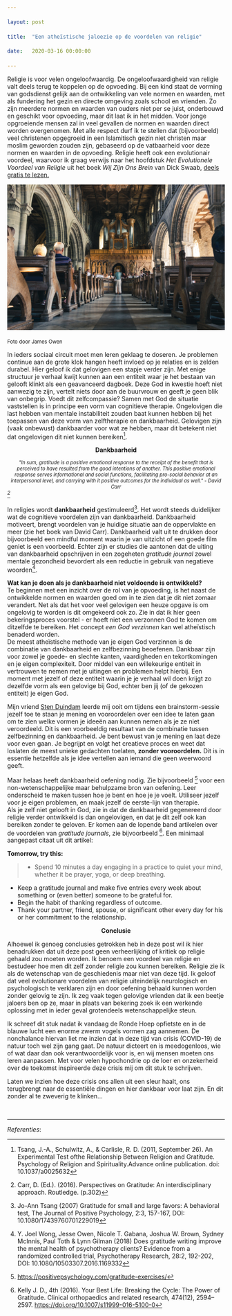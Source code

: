 ```yaml
---

layout: post

title:  "Een atheïstische jaloezie op de voordelen van religie"

date:   2020-03-16 00:00:00

---
```


Religie is voor velen ongeloofwaardig. De ongeloofwaardigheid van religie valt deels terug te koppelen op de opvoeding. Bij een kind staat de vorming van godsdienst gelijk aan de ontwikkeling van vele normen en waarden, met als fundering het gezin en directe omgeving zoals school en vrienden. Zo zijn meerdere normen en waarden van ouders niet per se juist, onderbouwd en geschikt voor opvoeding, maar dit laat ik in het midden. Voor jonge opgroeiende mensen zal in veel gevallen de normen en waarden direct worden overgenomen. Met alle respect durf ik te stellen dat (bijvoorbeeld) veel christenen opgegroeid in een Islamitisch gezin niet christen maar moslim geworden zouden zijn, gebaseerd op de vatbaarheid voor deze normen en waarden in de opvoeding. 
Religie heeft ook een evolutionair voordeel, waarvoor ik graag verwijs naar het hoofdstuk *Het Evolutionele Voordeel van Religie* uit het boek *Wij Zijn Ons Brein* van Dick Swaab, [deels gratis te lezen.](https://books.google.nl/books?id=NyEwAgAAQBAJ&pg=PT269&lpg=PT269&dq=dick+swaab+religie+evolutionair+voordeel&source=bl&ots=ViYyY0E-59&sig=ACfU3U1xlzZM62jqINCKccqamhqGsdERPA&hl=nl&sa=X&redir_esc=y#v=onepage&q=dick%20swaab%20religie%20evolutionair%20voordeel&f=false)

 ![church](/assets/img/church.jpg)
 <figcaption><small>Foto door James Owen</small></figcaption>

In ieders sociaal circuit moet men leren geklaag te doseren. Je problemen continue aan de grote klok hangen heeft invloed op je relaties en is zelden durabel. Hier geloof ik dat gelovigen een stapje verder zijn. Met enige structuur je verhaal kwijt kunnen aan een entiteit waar je het bestaan van gelooft klinkt als een geavanceerd dagboek. Deze God in kwestie hoeft niet aanwezig te zijn, vertelt niets door aan de buurvrouw en geeft je geen blik van onbegrip. Voedt dit zelfcompassie? Samen met God de situatie vaststellen is in principe een vorm van cognitieve therapie. Ongelovigen die last hebben van mentale instabiliteit zouden baat kunnen hebben bij het toepassen van deze vorm van zelftherapie en dankbaarheid. Gelovigen zijn (vaak onbewust) dankbaarder voor wat ze hebben, maar dit betekent niet dat ongelovigen dit niet kunnen bereiken[^1].

**<center>Dankbaarheid</center>**

*<center style="font-size:0.8em">"In sum, gratitude is a positive emotional response to the receipt of the benefit that is perceived to have resulted from the good intentions of another. This positive emotional response serves informational and social functions, facilitating pro-social behavior at an interpersonal level, and carrying with it positive outcomes for the individual as well." - David Carr</center>[^2]* 

In religies wordt **dankbaarheid** gestimuleerd[^3]. Het wordt steeds duidelijker wat de cognitieve voordelen zijn van dankbaarheid. Dankbaarheid motiveert, brengt voordelen van je huidige situatie aan de oppervlakte en meer (zie het boek van David Carr).
Dankbaarheid valt uit te drukken door bijvoorbeeld een mindful moment waarin je van uitzicht of een goede film geniet is een voorbeeld. Echter zijn er studies die aantonen dat de uiting van dankbaarheid opschrijven in een zogeheten *gratitude journal* zowel mentale gezondheid bevordert als een reductie in gebruik van negatieve woorden[^4].

**Wat kan je doen als je dankbaarheid niet voldoende is ontwikkeld?**<br> 
Te beginnen met een inzicht over de rol van je opvoeding, is het naast de ontwikkelde normen en waarden goed om in te zien dat je dit niet zomaar verandert. Net als dat het voor veel gelovigen een heuze opgave is om ongelovig te worden is dit omgekeerd ook zo. Zie in dat ik hier geen bekeringsproces voorstel - er hoeft  niet een verzonnen God te komen om ditzelfde te bereiken. Het concept *een God verzinnen* kan wel atheïstisch benaderd worden.<br>
De meest atheïstische methode van je eigen God verzinnen is de combinatie van dankbaarheid en zelfbezinning beoefenen. Dankbaar zijn voor zowel je goede- en slechte kanten, vaardigheden en tekortkomingen en je eigen complexiteit. Door middel van een willekeurige entiteit in vertrouwen te nemen met je uitingen en problemen helpt hierbij. Een moment met jezelf of deze entiteit waarin je je verhaal wil doen krijgt zo dezelfde vorm als een gelovige bij God, echter ben jij (of de gekozen entiteit) je eigen God. <br>

Mijn vriend [Sten Duindam](https://www.linkedin.com/in/sten-duindam-bb410b80/) leerde mij ooit om tijdens een brainstorm-sessie jezelf toe te staan je mening en vooroordelen over een idee te laten gaan om te zien welke vormen je ideeën aan kunnen nemen als je ze niet veroordeeld. Dit is een voorbeeldig resultaat van de combinatie tussen zelfbezinning en dankbaarheid. Je bent bewust van je mening en laat deze voor even gaan. Je begrijpt en volgt het creatieve proces en weet dat loslaten de meest unieke gedachten toelaten, **zonder vooroordelen.** Dit is in essentie hetzelfde als je idee vertellen aan iemand die geen weerwoord geeft.

Maar helaas heeft dankbaarheid oefening nodig. Zie bijvoorbeeld [^5] voor een non-wetenschappelijke maar behulpzame bron van oefening. Leer onderscheid te maken tussen hoe je bent en hoe je je voelt. Utiliseer jezelf voor je eigen problemen, en maak jezelf de eerste-lijn van therapie. <br>
Als je zelf niet gelooft in God, zie in dat de dankbaarheid gegenereerd door religie verder ontwikkeld is dan ongelovigen, en dat je dit zelf ook kan bereiken zonder te geloven. Er komen aan de lopende band artikelen over de voordelen van *gratitude journals*, zie bijvoorbeeld [^6]. Een minimaal aangepast citaat uit dit artikel: 

**Tomorrow, try this:**
>* Spend 10 minutes a day engaging in a practice to quiet your mind, whether it be prayer, yoga, or deep breathing. <br> 
* Keep a gratitude journal and make five entries every week about something or (even better) someone to be grateful for. <br> 
* Begin the habit of thanking regardless of outcome. <br> 
* Thank your partner, friend, spouse, or significant other every day for his or her commitment to the relationship.

**<center>Conclusie</center>**

Alhoewel ik genoeg conclusies getrokken heb in deze post wil ik hier benadrukken dat uit deze post geen verheerlijking of kritiek op religie gehaald zou moeten worden. Ik benoem een voordeel van religie en bestudeer hoe men dit zelf zonder religie zou kunnen bereiken. Religie zie ik als de wetenschap van de geschiedenis maar niet van deze tijd. Ik geloof dat veel evolutionare voordelen van religie uiteindelijk neurologisch en psychologisch te verklaren zijn en door oefening behaald kunnen worden zonder gelovig te zijn. Ik zeg vaak tegen gelovige vrienden dat ik een beetje jaloers ben op ze, maar in plaats van bekering zoek ik een werkende oplossing met in ieder geval grotendeels wetenschappelijke steun. 

Ik schreef dit stuk nadat ik vandaag de Ronde Hoep opfietste en in de blauwe lucht een enorme zwerm vogels vormen zag aannemen. De nonchalance hiervan liet me inzien dat in deze tijd van crisis (COVID-19) de natuur toch wel zijn gang gaat. De natuur dicteert en is meedogenloos, wie of wat daar dan ook verantwoordelijk voor is, en wij mensen moeten ons leren aanpassen. Met voor velen hypochondrie op de loer en onzekerheid over de toekomst inspireerde deze crisis mij om dit stuk te schrijven.

Laten we inzien hoe deze crisis ons allen uit een sleur haalt, ons terugbrengt naar de essentiële dingen en hier dankbaar voor laat zijn. En dit zonder al te zweverig te klinken...


 <br>


---

*Referenties*:

[^1]: Tsang, J.-A., Schulwitz, A., & Carlisle, R. D. (2011, September 26). An Experimental Test ofthe Relationship Between Religion and Gratitude. Psychology of Religion and Spirituality.Advance online publication. doi: 10.1037/a0025632

[^2]: Carr, D. (Ed.). (2016). Perspectives on Gratitude: An interdisciplinary approach. Routledge. (p.302)

[^3]: Jo-Ann Tsang (2007) Gratitude for small and large favors: A behavioral test, The Journal of Positive Psychology, 2:3, 157-167, DOI: 10.1080/17439760701229019

[^4]: Y. Joel Wong, Jesse Owen, Nicole T. Gabana, Joshua W. Brown, Sydney McInnis, Paul Toth & Lynn Gilman (2018) Does gratitude writing improve the mental health of psychotherapy clients? Evidence from a randomized controlled trial, Psychotherapy Research, 28:2, 192-202, DOI: 10.1080/10503307.2016.1169332

[^5]: https://positivepsychology.com/gratitude-exercises/

[^6]: Kelly J. D., 4th (2016). Your Best Life: Breaking the Cycle: The Power of Gratitude. Clinical orthopaedics and related research, 474(12), 2594–2597. https://doi.org/10.1007/s11999-016-5100-0

<!-- [^1]: [Perspectives on Gratitude: An interdisciplinary approach - David Carr](https://www.bol.com/nl/f/fund-human-neuropsych-7e/9200000020385103/) -->












